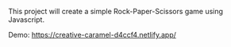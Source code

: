 This project will create a simple Rock-Paper-Scissors game using Javascript.

Demo: https://creative-caramel-d4ccf4.netlify.app/
